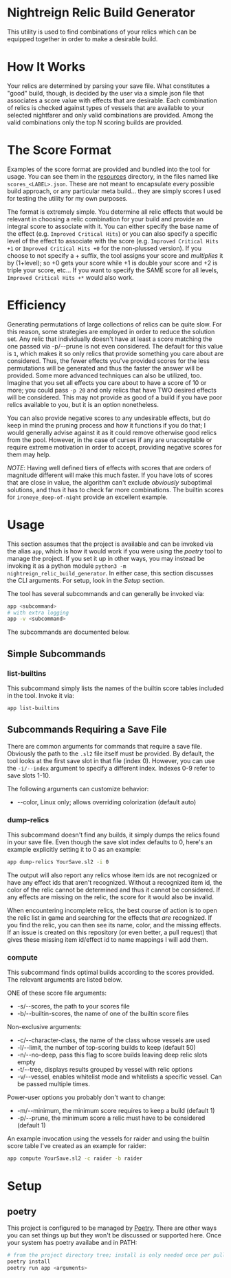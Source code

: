 # Nightreign Relic Build Generator
This utility is used to find combinations of your relics which can be equipped
together in order to make a desirable build.

# How It Works
Your relics are determined by parsing your save file.  What constitutes a
"good" build, though, is decided by the user via a simple json file that
associates a score value with effects that are desirable.  Each combination
of relics is checked against types of vessels that are available to your
selected nightfarer and only valid combinations are provided.  Among the valid
combinations only the top N scoring builds are provided.

# The Score Format
Examples of the score format are provided and bundled into the tool for usage.
You can see them in the [resources](https://github.com/nacitar/nightreign-relic-build-generator/tree/main/src/nightreign_relic_build_generator/resources)
directory, in the files named like `scores_<LABEL>.json`.  These are not meant
to encapsulate every possible build approach, or any particular meta build...
they are simply scores I used for testing the utility for my own purposes.

The format is extremely simple.  You determine all relic effects that would
be relevant in choosing a relic combination for your build and provide an
integral score to associate with it.  You can either specify the base name of
the effect (e.g. `Improved Critical Hits`) or you can also specify a specific
level of the effect to associate with the score (e.g.
`Improved Critical Hits +1` or `Improved Critical Hits +0` for the non-plussed
version).  If you choose to not specify a +<level> suffix, the tool assigns
your score and *multiplies* it by (1+level); so +0 gets your score while +1
is double your score and +2 is triple your score, etc...  If you want to
specify the SAME score for all levels, `Improved Critical Hits +*` would also
work.

# Efficiency
Generating permutations of large collections of relics can be quite slow.  For
this reason, some strategies are employed in order to reduce the solution set.
Any relic that individually doesn't have at least a score matching the one
passed via -p/--prune is not even considered.  The default for this value is
`1`, which makes it so only relics that provide something you care about are
considered.  Thus, the fewer effects you've provided scores for the less
permutations will be generated and thus the faster the answer will be provided.
Some more advanced techniques can also be utilized, too.  Imagine that you set
all effects you care about to have a score of 10 or more; you could pass
`-p 20` and only relics that have TWO desired effects will be considered.  This
may not provide as good of a build if you have poor relics available to you,
but it is an option nonetheless.

You can also provide negative scores to any undesirable effects, but do keep in
mind the pruning process and how it functions if you do that; I would generally
advise against it as it could remove otherwise good relics from the pool.
However, in the case of curses if any are unacceptable or require extreme
motivation in order to accept, providing negative scores for them may help.

*NOTE*: Having well defined tiers of effects with scores that are orders of
magnitude different will make this much faster.  If you have lots of scores that
are close in value, the algorithm can't exclude _obviously_ suboptimal
solutions, and thus it has to check far more combinations.  The builtin scores
for `ironeye_deep-of-night` provide an excellent example.

# Usage
This section assumes that the project is available and can be invoked via the
alias `app`, which is how it would work if you were using the *poetry* tool to
manage the project.  If you set it up in other ways, you may instead be
invoking it as a python module `python3 -m nightreign_relic_build_generator`.
In either case, this section discusses the CLI arguments.  For setup, look in
the *Setup* section.


The tool has several subcommands and can generally be invoked via:
```bash
app <subcommand>
# with extra logging
app -v <subcommand>
```

The subcommands are documented below.

## Simple Subcommands
### list-builtins
This subcommand simply lists the names of the builtin score tables included in
the tool. Invoke it via:
```bash
app list-builtins
```
## Subcommands Requiring a Save File
There are common arguments for commands that require a save file.  Obviously
the path to the `.sl2` file itself must be provided.  By default, the tool
looks at the first save slot in that file (index 0).  However, you can use the
`-i/--index` argument to specify a different index.  Indexes 0-9 refer to save
slots 1-10.

The following arguments can customize behavior:
- --color, Linux only; allows overriding colorization (default auto)

### dump-relics
This subcommand doesn't find any builds, it simply dumps the relics found in
your save file.  Even though the save slot index defaults to 0, here's an
example explicitly setting it to 0 as an example:
```bash
app dump-relics YourSave.sl2 -i 0
```
The output will also report any relics whose item ids are not recognized or
have any effect ids that aren't recognized.  Without a recognized item id, the
color of the relic cannot be determined and thus it cannot be considered.  If
any effects are missing on the relic, the score for it would also be invalid.

When encountering incomplete relics, the best course of action is to open the
relic list in game and searching for the effects that *are* recognized.  If you
find the relic, you can then see its name, color, and the missing effects.  If
an issue is created on this repository (or even better, a pull request) that
gives these missing item id/effect id to name mappings I will add them.

### compute
This subcommand finds optimal builds according to the scores provided.  The
relevant arguments are listed below.

ONE of these score file arguments:
- -s/--scores, the path to your scores file
- -b/--builtin-scores, the name of one of the builtin score files

Non-exclusive arguments:
- -c/--character-class, the name of the class whose vessels are used
- -l/--limit, the number of top-scoring builds to keep (default 50)
- -n/--no-deep, pass this flag to score builds leaving deep relic slots empty
- -t/--tree, displays results grouped by vessel with relic options
- -v/--vessel, enables whitelist mode and whitelists a specific vessel.
  Can be passed multiple times.

Power-user options you probably don't want to change:
- -m/--minimum, the minimum score requires to keep a build (default 1)
- -p/--prune, the minimum score a relic must have to be considered (default 1)

An example invocation using the vessels for raider and using the builtin score
table I've created as an example for raider:
```bash
app compute YourSave.sl2 -c raider -b raider
```

# Setup
## poetry
This project is configured to be managed by [Poetry](https://python-poetry.org/docs/#installation).
There are other ways you can set things up but they won't be discussed or
supported here.  Once your system has poetry availabe and in PATH:
```bash
# from the project directory tree; install is only needed once per pull
poetry install
poetry run app <arguments>
```
